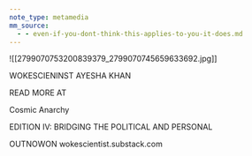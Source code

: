 ```yaml
---
note_type: metamedia
mm_source:
  - - even-if-you-dont-think-this-applies-to-you-it-does.md
---
```


![[2799070753200839379_2799070745659633692.jpg]]

WOKESCIENINST AYESHA KHAN

READ MORE AT

Cosmic
Anarchy

EDITION IV:
BRIDGING THE POLITICAL
AND PERSONAL

OUTNOWON
wokescientist.substack.com

